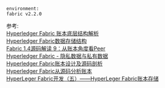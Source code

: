 
`environment:`      
`fabric v2.2.0`





参考:   
[Hyperledger Fabric 账本底层结构解析](https://www.jianshu.com/p/c8208b05d00e)       
[Hyperledger Fabric数据存储结构](https://www.jianshu.com/p/e3d3da56a67e)    
[Fabric 1.4源码解读 9：从账本角度看Peer](https://lessisbetter.site/2020/01/03/fabric-peer-ledger/)      
[Hyperledger Fabric - 隐私数据与私有数据](https://zhuanlan.zhihu.com/p/113647293)   
[Hyperledger Fabric账本设计及源码剖析](https://zhuanlan.zhihu.com/p/31170225)   
[Hyperledger Fabric从源码分析账本](https://blog.csdn.net/lvyibin890/article/details/106540110)    
[HyperLeger Fabric开发（五）——HyperLeger Fabric账本存储](https://blog.51cto.com/u_9291927/2316594)